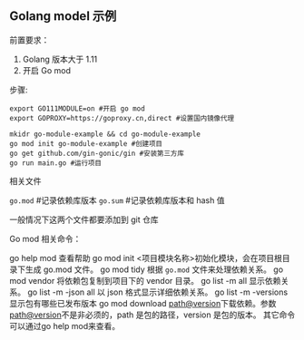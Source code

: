 ## Golang model 示例

前置要求：

1. Golang 版本大于 1.11
2. 开启 Go mod

步骤:
```
export GO111MODULE=on #开启 go mod
export GOPROXY=https://goproxy.cn,direct #设置国内镜像代理

mkidr go-module-example && cd go-module-example 
go mod init go-module-example #创建项目
go get github.com/gin-gonic/gin #安装第三方库
go run main.go #运行项目
```

相关文件

`go.mod`  #记录依赖库版本
`go.sum`  #记录依赖库版本和 hash 值

一般情况下这两个文件都要添加到 git 仓库


Go mod 相关命令：

go help mod 查看帮助
go mod init <项目模块名称>初始化模块，会在项目根目录下生成 go.mod 文件。
go mod tidy 根据 `go.mod` 文件来处理依赖关系。
go mod vendor 将依赖包复制到项目下的 vendor 目录。
go list -m all 显示依赖关系。
go list -m -json all 以 json 格式显示详细依赖关系。
go list -m -versions <path>显示包有哪些已发布版本
go mod download <path@version>下载依赖。参数<path@version>不是非必须的，path 是包的路径，version 是包的版本。
其它命令可以通过go help mod来查看。

